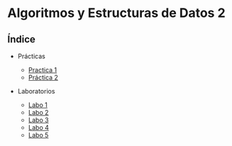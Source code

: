# Algoritmos y Estructuras de Datos 2

## Índice


- Prácticas

  - [Practica 1](Practicas/Practica1)
  - [Práctica 2](Practicas/Practica2)
  
- Laboratorios

  - [Labo 1](Laboratorios/Labo01)
  - [Labo 2](Laboratorios/Labo02)
  - [Labo 3](Laboratorios/Labo03)
  - [Labo 4](Laboratorios/Labo04)
  - [Labo 5](Laboratorios/Labo05)
